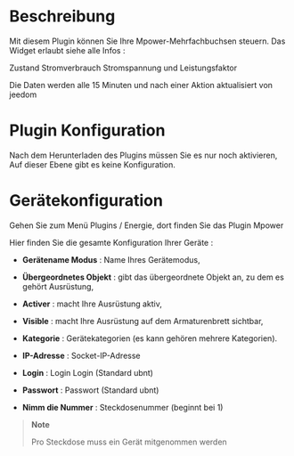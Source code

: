 Beschreibung 
===========

Mit diesem Plugin können Sie Ihre Mpower-Mehrfachbuchsen steuern. Das Widget erlaubt
siehe alle Infos :

Zustand Stromverbrauch Stromspannung und Leistungsfaktor

Die Daten werden alle 15 Minuten und nach einer Aktion aktualisiert
von jeedom

Plugin Konfiguration 
=======================

Nach dem Herunterladen des Plugins müssen Sie es nur noch aktivieren,
Auf dieser Ebene gibt es keine Konfiguration.

Gerätekonfiguration 
=============================

Gehen Sie zum Menü Plugins / Energie, dort finden Sie das Plugin
Mpower

Hier finden Sie die gesamte Konfiguration Ihrer Geräte :

-   **Gerätename Modus** : Name Ihres Gerätemodus,

-   **Übergeordnetes Objekt** : gibt das übergeordnete Objekt an, zu dem es gehört
    Ausrüstung,

-   **Activer** : macht Ihre Ausrüstung aktiv,

-   **Visible** : macht Ihre Ausrüstung auf dem Armaturenbrett sichtbar,

-   **Kategorie** : Gerätekategorien (es kann gehören
    mehrere Kategorien).

-   **IP-Adresse** : Socket-IP-Adresse

-   **Login** : Login Login (Standard ubnt)

-   **Passwort** : Passwort (Standard ubnt)

-   **Nimm die Nummer** : Steckdosenummer (beginnt bei 1)

> **Note**
>
> Pro Steckdose muss ein Gerät mitgenommen werden
